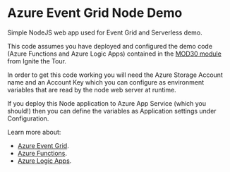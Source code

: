 # Azure Event Grid Node Demo

Simple NodeJS web app used for Event Grid and Serverless demo.

This code assumes you have deployed and configured the demo code (Azure Functions and Azure Logic Apps) contained in the [MOD30 module](https://github.com/sjwaight/ignite-learning-paths-training-mod/blob/master/mod30/setup.md) from Ignite the Tour.

In order to get this code working you will need the Azure Storage Account name and an Account Key which you can configure as environment variables that are read by the node web server at runtime.

If you deploy this Node application to Azure App Service (which you should!) then you can define the variables as Application settings under Configuration.

Learn more about:

- [Azure Event Grid](https://docs.microsoft.com/azure/event-grid/).
- [Azure Functions](https://docs.microsoft.com/azure/azure-functions/).
- [Azure Logic Apps](https://docs.microsoft.com/azure/logic-apps/).